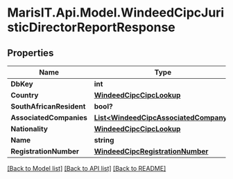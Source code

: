 
# MarisIT.Api.Model.WindeedCipcJuristicDirectorReportResponse

## Properties

Name | Type | Description | Notes
------------ | ------------- | ------------- | -------------
**DbKey** | **int** |  | [optional] 
**Country** | [**WindeedCipcCipcLookup**](WindeedCipcCipcLookup.md) |  | [optional] 
**SouthAfricanResident** | **bool?** |  | [optional] 
**AssociatedCompanies** | [**List&lt;WindeedCipcAssociatedCompany&gt;**](WindeedCipcAssociatedCompany.md) |  | [optional] 
**Nationality** | [**WindeedCipcCipcLookup**](WindeedCipcCipcLookup.md) |  | [optional] 
**Name** | **string** |  | [optional] 
**RegistrationNumber** | [**WindeedCipcRegistrationNumber**](WindeedCipcRegistrationNumber.md) |  | [optional] 

[[Back to Model list]](../README.md#documentation-for-models)
[[Back to API list]](../README.md#documentation-for-api-endpoints)
[[Back to README]](../README.md)

